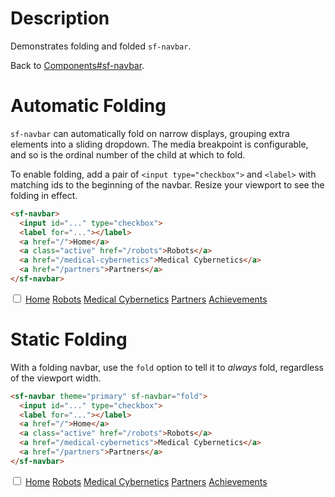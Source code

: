 # Description

Demonstrates folding and folded `sf-navbar`.

Back to [Components#sf-navbar](components/#sf-navbar).

# Automatic Folding

`sf-navbar` can automatically fold on narrow displays, grouping extra elements
into a sliding dropdown. The media breakpoint is configurable, and so is the
ordinal number of the child at which to fold.

To enable folding, add a pair of `<input type="checkbox">` and `<label>` with
matching ids to the beginning of the navbar. Resize your viewport to see the
folding in effect.

```html
<sf-navbar>
  <input id="..." type="checkbox">
  <label for="..."></label>
  <a href="/">Home</a>
  <a class="active" href="/robots">Robots</a>
  <a href="/medical-cybernetics">Medical Cybernetics</a>
  <a href="/partners">Partners</a>
</sf-navbar>
```

<div doc-demo>
  <sf-navbar>
    <input id="<%= uniqId() %>" type="checkbox">
    <label for="<%= lastUniqId() %>"></label>
    <a href="examples/navbar-demo/#home">Home</a>
    <a class="active" href="examples/navbar-demo/#robots">Robots</a>
    <a href="examples/navbar-demo/#medical-cybernetics">Medical Cybernetics</a>
    <a href="examples/navbar-demo/#partners">Partners</a>
    <a href="examples/navbar-demo/#achievements">Achievements</a>
  </sf-navbar>
</div>

# Static Folding

With a folding navbar, use the `fold` option to tell it to _always_ fold,
regardless of the viewport width.

```html
<sf-navbar theme="primary" sf-navbar="fold">
  <input id="..." type="checkbox">
  <label for="..."></label>
  <a href="/">Home</a>
  <a class="active" href="/robots">Robots</a>
  <a href="/medical-cybernetics">Medical Cybernetics</a>
  <a href="/partners">Partners</a>
</sf-navbar>
```

<div doc-demo>
  <sf-navbar theme="primary" sf-navbar="fold">
    <input id="<%= uniqId() %>" type="checkbox">
    <label for="<%= lastUniqId() %>"></label>
    <a href="examples/navbar-demo/#home">Home</a>
    <a class="active" href="examples/navbar-demo/#robots">Robots</a>
    <a href="examples/navbar-demo/#medical-cybernetics">Medical Cybernetics</a>
    <a href="examples/navbar-demo/#partners">Partners</a>
    <a href="examples/navbar-demo/#achievements">Achievements</a>
  </sf-navbar>
</div>
